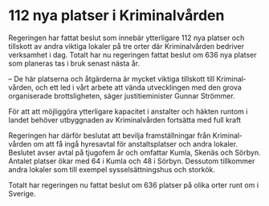 # 112 nya platser i Kriminalvården

Regeringen har fattat beslut som innebär ytterligare 112 nya platser och tillskott av andra viktiga lokaler på tre orter där Kriminal­vården bedriver verksamhet i dag. Totalt har nu regeringen fattat beslut om 636 nya platser som planeras tas i bruk senast nästa år.

– De här platserna och åtgärderna är mycket viktiga tillskott till Kriminal­vården, och ett led i vårt arbete att vända utveck­lingen med den grova organi­serade brotts­ligheten, säger justitie­minister Gunnar Strömmer.

För att att möjlig­göra ytterligare kapacitet i anstalter och häkten runtom i landet behöver utbyggnaden av Kriminal­vården fortsätta med full kraft

Regeringen har därför beslutat att bevilja fram­ställ­ningar från Kriminal­vården om att få ingå hyresavtal för anstalts­platser och andra lokaler. Beslutet avser avtal på tjugofem år och omfattar Kumla, Skenäs och Sörbyn. Antalet platser ökar med 64 i Kumla och 48 i Sörbyn. Dessutom till­kommer andra lokaler som till exempel syssel­sättnings­hus och storkök.

Totalt har regeringen nu fattat beslut om 636 platser på olika orter runt om i Sverige.
